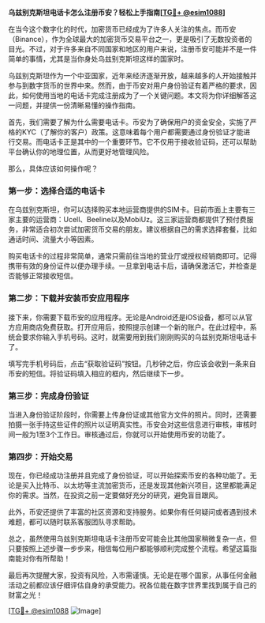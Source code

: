 **乌兹别克斯坦电话卡怎么注册币安？轻松上手指南[[TG💪+ @esim1088](https://t.me/s/esim1088)]**

在当今这个数字化的时代，加密货币已经成为了许多人关注的焦点。而币安（Binance），作为全球最大的加密货币交易平台之一，更是吸引了无数投资者的目光。不过，对于许多来自不同国家和地区的用户来说，注册币安可能并不是一件简单的事情，尤其是当你身处乌兹别克斯坦这样的国家时。

乌兹别克斯坦作为一个中亚国家，近年来经济逐渐开放，越来越多的人开始接触并参与到数字货币的世界中来。然而，由于币安对用户身份验证有着严格的要求，因此，如何使用当地的电话卡完成注册成为了一个关键问题。本文将为你详细解答这一问题，并提供一份清晰易懂的操作指南。

首先，我们需要了解为什么需要电话卡。币安为了确保用户的资金安全，实施了严格的KYC（了解你的客户）政策。这意味着每个用户都需要通过身份验证才能进行交易。而电话卡正是其中的一个重要环节。它不仅用于接收验证码，还可以帮助平台确认你的地理位置，从而更好地管理风险。

那么，具体应该如何操作呢？

### 第一步：选择合适的电话卡

在乌兹别克斯坦，你可以选择购买本地运营商提供的SIM卡。目前市面上主要有三家主要的运营商：Ucell、Beeline以及MobiUz。这三家运营商都提供了预付费服务，非常适合初次尝试加密货币交易的朋友。建议根据自己的需求选择套餐，比如通话时间、流量大小等因素。

购买电话卡的过程非常简单，通常只需前往当地的营业厅或授权经销商即可。记得携带有效的身份证件以便办理手续。一旦拿到电话卡后，请确保激活它，并检查是否能够正常接收短信。

### 第二步：下载并安装币安应用程序

接下来，你需要下载币安的应用程序。无论是Android还是iOS设备，都可以从官方应用商店免费获取。打开应用后，按照提示创建一个新的账户。在此过程中，系统会要求你输入手机号码。这时，就需要用到我们刚刚购买的乌兹别克斯坦电话卡了。

填写完手机号码后，点击“获取验证码”按钮。几秒钟之后，你应该会收到一条来自币安的短信。将验证码填入相应的框内，然后继续下一步。

### 第三步：完成身份验证

当进入身份验证阶段时，你需要上传身份证或其他官方文件的照片。同时，还需要拍摄一张手持这些证件的照片以证明真实性。币安会对这些信息进行审核，审核时间一般为1至3个工作日。审核通过后，你就可以开始使用币安的功能了。

### 第四步：开始交易

现在，你已经成功注册并且完成了身份验证，可以开始探索币安的各种功能了。无论是买入比特币、以太坊等主流加密货币，还是发现其他新兴项目，这里都能满足你的需求。当然，在投资之前一定要做好充分的研究，避免盲目跟风。

此外，币安还提供了丰富的社区资源和支持服务。如果你有任何疑问或者遇到技术难题，都可以随时联系客服团队寻求帮助。

总之，虽然使用乌兹别克斯坦电话卡注册币安可能会比其他国家稍微复杂一点，但只要按照上述步骤一步步来，相信每位用户都能够顺利完成整个流程。希望这篇指南能对你有所帮助！

最后再次提醒大家，投资有风险，入市需谨慎。无论是在哪个国家，从事任何金融活动之前都应该仔细评估自身的承受能力。祝各位能在数字世界里找到属于自己的财富之光！

[[TG💪+ @esim1088](https://t.me/s/esim1088) ![Image](https://i.postimg.cc/4NQfJmqS/Snipaste-2025-05-13-00-14-12.png)]